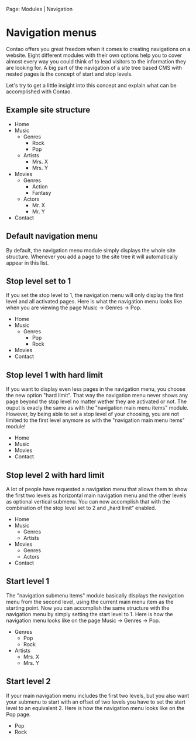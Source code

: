 Page: Modules | Navigation


# Navigation menus

Contao offers you great freedom when it comes to creating navigations on a website. Eight different modules with their own options help you to cover almost every way you could think of to lead visitors to the information they are looking for. A big part of the navigation of a site tree based CMS with nested pages is the concept of start and stop levels.

Let's try to get a little insight into this concept and explain what can be accomplished with Contao.

## Example site structure

* Home
* Music
  * Genres
    * Rock
    * Pop
  * Artists
    * Mrs. X
    * Mrs. Y
* Movies
  * Genres
      * Action
      * Fantasy
  * Actors
    * Mr. X
    * Mr. Y
* Contact


## Default navigation menu

By default, the navigation menu module simply displays the whole site structure. Whenever you add a page to the site tree it will automatically appear in this list.

## Stop level set to 1

If you set the stop level to 1, the navigation menu will only display the first level and all activated pages. Here is what the navigation menu looks like when you are viewing the page Music -> Genres -> Pop.

* Home
* Music
  * Genres
    * Pop
    * Rock
* Movies
* Contact

## Stop level 1 with hard limit

If you want to display even less pages in the navigation menu, you choose the new option "hard limit". That way the navigation menu never shows any page beyond the stop level no matter wether they are activated or not. The ouput is exacly the same as with the "navigation main menu items" module. However, by being able to set a stop level of your choosing, you are not limited to the first level anymore as with the "navigation main menu items" module!

* Home
* Music
* Movies
* Contact

## Stop level 2 with hard limit

A lot of people have requested a navigation menu that allows them to show the first two levels as horizontal main navigation menu and the other levels as optional vertical submenu. You can now accomplish that with the combination of the stop level set to 2 and „hard limit“ enabled.

* Home
* Music
  * Genres
  * Artists
* Movies
  * Genres
  * Actors
* Contact

## Start level 1

The "navigation submenu items" module basically displays the navigation menu from the second level, using the current main menu item as the starting point. Now you can accomplish the same structure with the navigation menu by simply setting the start level to 1. Here is how the navigation menu looks like on the page Music -> Genres -> Pop.

* Genres
  * Pop
  * Rock
* Artists
  * Mrs. X
  * Mrs. Y

## Start level 2

If your main navigation menu includes the first two levels, but you also want your submenu to start with an offset of two levels you have to set the start level to an equivalent 2. Here is how the navigation menu looks like on the Pop page.

* Pop
* Rock
